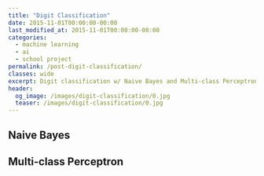 ```yaml
---
title: "Digit Classification"
date: 2015-11-01T00:00:00-00:00
last_modified_at: 2015-11-01T00:00:00-00:00
categories:
  - machine learning
  - ai
  - school project
permalink: /post-digit-classification/
classes: wide
excerpt: Digit classification w/ Naive Bayes and Multi-class Perceptrons.
header:
  og_image: /images/digit-classification/0.jpg
  teaser: /images/digit-classification/0.jpg
---
```


## Naive Bayes

<object data="/images/digit-classification/naive-bayes.pdf" width="1000" height="1000" type="application/pdf"></object>

## Multi-class Perceptron

<object data="/images/digit-classification/perceptron.pdf" width="1000" height="1000" type="application/pdf"></object>
